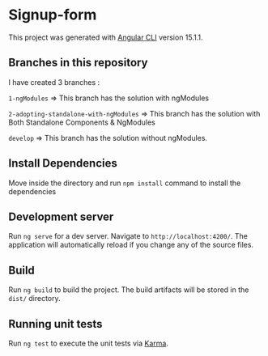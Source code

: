 # Signup-form

This project was generated with [Angular CLI](https://github.com/angular/angular-cli) version 15.1.1.

## Branches in this repository

I have created 3 branches :

`1-ngModules` => This branch has the solution with ngModules

`2-adopting-standalone-with-ngModules` => This branch has the solution with Both Standalone Components & NgModules

`develop` => This branch has the solution without ngModules.


## Install Dependencies

Move inside the directory and run `npm install` command  to install the dependencies

## Development server

Run `ng serve` for a dev server. Navigate to `http://localhost:4200/`. The application will automatically reload if you change any of the source files.

## Build

Run `ng build` to build the project. The build artifacts will be stored in the `dist/` directory.

## Running unit tests

Run `ng test` to execute the unit tests via [Karma](https://karma-runner.github.io).


